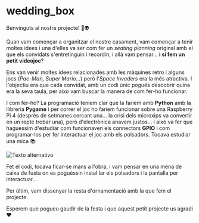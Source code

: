 # wedding_box
Benvinguts al nostre projecte! 🚀👽

Quan vam començar a organitzar el nostre casament, vam començar a tenir moltes idees i una d'elles va ser com fer un *seating planning* original amb el que els convidats s'entretinguin i recordin, i allà vam pensar... **i si fem un petit videojoc**?

Ens van venir moltes idees relacionades amb les màquines retro i alguns jocs (*Pac-Man, Super Mario...*) però l'*Space Invaders* era la més atractiva. I l'objectiu era que cada convidat, amb un codi únic pogués descobrir quina era la seva taula, per això vam buscar la manera de com fer-ho funcionar.

I com fer-ho? La programació teniem clar que la fariem amb **Python** amb la llibreria **Pygame** i per correr el joc ho fariem funcionar sobre una Raspberry Pi 4 (després de setmanes cercant una... la crisi dels microxips va convertir en un repte trobar una), però d'electrònica anavem justos... i això va fer que haguessim d'estudiar com funcionaven els connectors **GPIO** i com programar-los per fer interactuar el joc amb els polsadors. Tocava estudiar una mica 📚

![Texto alternativo]([https://doc-0g-00-docs.googleusercontent.com/docs/securesc/k3duou62gj8en4234jndri4gjarsghgm/stifuiu35e1ujhp7kguvrtsc06gjj685/1681083150000/11327179649347190245/16346950614636776736Z/1-DTan0RM0lWGLGiByWAt6osGi33ZW4fU?e=view&uuid=5cf74d2a-7feb-4072-ae41-06271fe44256&nonce=sscbsfgk52ol6&user=16346950614636776736Z&hash=pmpsbdfdegieffd8m9ccqqv43e0lvnt5](https://i.postimg.cc/Fs4dvJ4m/01.jpg))

Fet el codi, tocava ficar-se mans a l'obra, i vam pensar en una mena de caixa de fusta on es poguéssin instal·lar els polsadors i la pantalla per interactuar...



Per últim, vam dissenyar la resta d'ornamentació amb la que fem el projecte.



Esperem que pogueu gaudir de la festa i que aquest petit projecte us agradi ❤️
